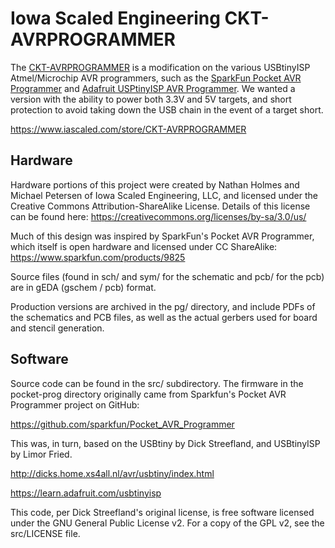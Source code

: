 # Iowa Scaled Engineering CKT-AVRPROGRAMMER

The [CKT-AVRPROGRAMMER](https://www.iascaled.com/store/CKT-AVRPROGRAMMER) is
a modification on the various USBtinyISP Atmel/Microchip AVR programmers,
such as the [SparkFun Pocket AVR Programmer](https://www.sparkfun.com/products/9825) 
and [Adafruit USPtinyISP AVR Programmer](https://www.adafruit.com/product/46). 
We wanted a version with the ability to power both 3.3V and 5V targets, and
short protection to avoid taking down the USB chain in the event of a target
short.

https://www.iascaled.com/store/CKT-AVRPROGRAMMER

## Hardware

Hardware portions of this project were created by Nathan Holmes and 
Michael Petersen of Iowa Scaled Engineering, LLC, and licensed under 
the Creative Commons Attribution-ShareAlike License.  Details of this 
license can be found here:
https://creativecommons.org/licenses/by-sa/3.0/us/

Much of this design was inspired by SparkFun's Pocket AVR Programmer, 
which itself is open hardware and licensed under CC ShareAlike:
https://www.sparkfun.com/products/9825

Source files (found in sch/ and sym/ for the schematic and pcb/ for the pcb)
are in gEDA (gschem / pcb) format.

Production versions are archived in the pg/ directory, and include PDFs of
the schematics and PCB files, as well as the actual gerbers used for board
and stencil generation.

## Software

Source code can be found in the src/ subdirectory.  The firmware in the pocket-prog directory originally came from Sparkfun's
Pocket AVR Programmer project on GitHub:

https://github.com/sparkfun/Pocket_AVR_Programmer

This was, in turn, based on the USBtiny by Dick Streefland, and USBtinyISP
by Limor Fried.

http://dicks.home.xs4all.nl/avr/usbtiny/index.html

https://learn.adafruit.com/usbtinyisp

This code, per Dick Streefland's original license, is free software licensed
under the GNU General Public License v2.  For a copy of the GPL v2, see the 
src/LICENSE file.
